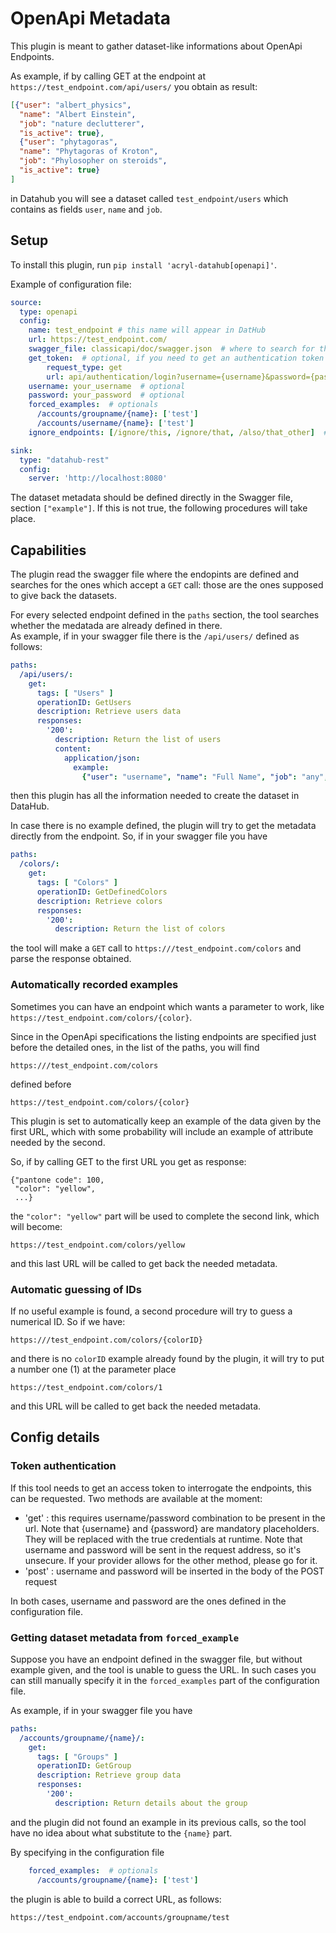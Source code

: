 # OpenApi Metadata

This plugin is meant to gather dataset-like informations about OpenApi Endpoints.

As example, if by calling GET at the endpoint at `https://test_endpoint.com/api/users/` you obtain as result:
```JSON
[{"user": "albert_physics",
  "name": "Albert Einstein",
  "job": "nature declutterer",
  "is_active": true},
  {"user": "phytagoras",
  "name": "Phytagoras of Kroton",
  "job": "Phylosopher on steroids", 
  "is_active": true}
]
```

in Datahub you will see a dataset called `test_endpoint/users` which contains as fields `user`, `name` and `job`.

## Setup

To install this plugin, run `pip install 'acryl-datahub[openapi]'`.

Example of configuration file:

```yaml
source:
  type: openapi
  config:
    name: test_endpoint # this name will appear in DatHub
    url: https://test_endpoint.com/
    swagger_file: classicapi/doc/swagger.json  # where to search for the OpenApi definitions
    get_token:  # optional, if you need to get an authentication token beforehand 
        request_type: get
        url: api/authentication/login?username={username}&password={password}
    username: your_username  # optional
    password: your_password  # optional
    forced_examples:  # optionals
      /accounts/groupname/{name}: ['test']
      /accounts/username/{name}: ['test']
    ignore_endpoints: [/ignore/this, /ignore/that, /also/that_other]  # optional, the endpoints to ignore

sink:
  type: "datahub-rest"
  config:
    server: 'http://localhost:8080'
```

The dataset metadata should be defined directly in the Swagger file, section `["example"]`. If this is not true, the following procedures will take place.

## Capabilities

The plugin read the swagger file where the endopints are defined and searches for the ones which accept
a `GET` call: those are the ones supposed to give back the datasets.

For every selected endpoint defined in the `paths` section, 
the tool searches whether the medatada are already defined in there.  
As example, if in your swagger file there is the `/api/users/` defined as follows:

```yaml
paths:
  /api/users/:
    get:
      tags: [ "Users" ]
      operationID: GetUsers
      description: Retrieve users data
      responses:
        '200':
          description: Return the list of users
          content:
            application/json:
              example:
                {"user": "username", "name": "Full Name", "job": "any", "is_active": True}
```

then this plugin has all the information needed to create the dataset in DataHub.

In case there is no example defined, the plugin will try to get the metadata directly from the endpoint.
So, if in your swagger file you have

```yaml
paths:
  /colors/:
    get:
      tags: [ "Colors" ]
      operationID: GetDefinedColors
      description: Retrieve colors
      responses:
        '200':
          description: Return the list of colors
```

the tool will make a `GET` call to `https:///test_endpoint.com/colors` 
and parse the response obtained.

### Automatically recorded examples

Sometimes you can have an endpoint which wants a parameter to work, like
`https://test_endpoint.com/colors/{color}`.

Since in the OpenApi specifications the listing endpoints are specified
just before the detailed ones, in the list of the paths, you will find

    https:///test_endpoint.com/colors

defined before

    https://test_endpoint.com/colors/{color}

This plugin is set to automatically keep an example of the data given by the first URL,
which with some probability will include an example of attribute needed by the second.

So, if by calling GET to the first URL you get as response:

    {"pantone code": 100,
     "color": "yellow",
     ...}

the `"color": "yellow"`  part will be used to complete the second link, which
will become:

    https://test_endpoint.com/colors/yellow

and this last URL will be called to get back the needed metadata.

### Automatic guessing of IDs

If no useful example is found, a second procedure will try to guess a numerical ID.
So if we have:

    https:///test_endpoint.com/colors/{colorID}

and there is no `colorID` example already found by the plugin,
it will try to put a number one (1) at the parameter place

    https://test_endpoint.com/colors/1

and this URL will be called to get back the needed metadata.

## Config details

### Token authentication

If this tool needs to get an access token to interrogate the endpoints, this can be requested. Two methods are available at the moment:

* 'get' : this requires username/password combination to be present in the url. Note that {username} and {password} are mandatory placeholders. They will be replaced with the true credentials at runtime. Note that username and password will be sent in the request address, so it's unsecure. If your provider allows for the other method, please go for it.
* 'post' : username and password will be inserted in the body of the POST request

In both cases, username and password are the ones defined in the configuration file.

### Getting dataset metadata from `forced_example`

Suppose you have an endpoint defined in the swagger file, but without example given, and the tool is 
unable to guess the URL. In such cases you can still manually specify it in the `forced_examples` part of the
configuration file. 

As example, if in your swagger file you have

```yaml
paths:
  /accounts/groupname/{name}/:
    get:
      tags: [ "Groups" ]
      operationID: GetGroup
      description: Retrieve group data
      responses:
        '200':
          description: Return details about the group
```

and the plugin did not found an example in its previous calls, 
so the tool have no idea about what substitute to the `{name}` part.

By specifying in the configuration file

```yaml
    forced_examples:  # optionals
      /accounts/groupname/{name}: ['test']
```

the plugin is able to build a correct URL, as follows:

    https://test_endpoint.com/accounts/groupname/test

